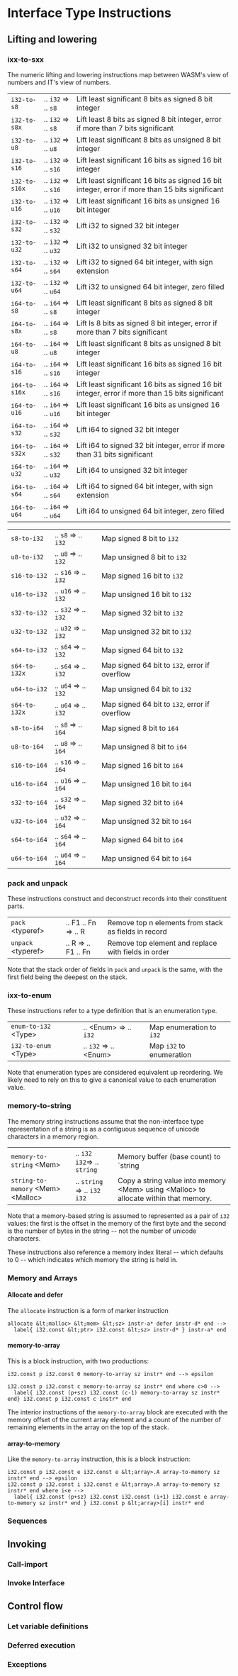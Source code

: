 # Interface Type Instructions

## Lifting and lowering

### ixx-to-sxx

The numeric lifting and lowering instructions map between WASM's view of numbers and IT's view of numbers.

| | | |
| ----- | ----------- | ---------- |
| `i32-to-s8` | .. `i32` => .. `s8` | Lift least significant 8 bits as signed 8 bit integer |
| `i32-to-s8x` | .. `i32` => .. `s8` | Lift least 8 bits as signed 8 bit integer, error if more than 7 bits significant  |
| `i32-to-u8` | .. `i32` => .. `u8` | Lift least significant 8 bits as unsigned 8 bit integer |
| `i32-to-s16` | .. `i32` => .. `s16` | Lift least significant 16 bits as signed 16 bit integer |
| `i32-to-s16x` | .. `i32` => .. `s16` | Lift least significant 16 bits as signed 16 bit integer, error if more than 15 bits significant  |
| `i32-to-u16` | .. `i32` => .. `u16` | Lift least significant 16 bits as unsigned 16 bit integer |
| `i32-to-s32` | .. `i32` => .. `s32` | Lift i32 to signed 32 bit integer |
| `i32-to-u32` | .. `i32` => .. `u32` | Lift i32 to unsigned 32 bit integer |
| `i32-to-s64` | .. `i32` => .. `s64` | Lift i32 to signed 64 bit integer, with sign extension |
| `i32-to-u64` | .. `i32` => .. `u64` | Lift i32 to unsigned 64 bit integer, zero filled |
| `i64-to-s8` | .. `i64` => .. `s8` | Lift least significant 8 bits as signed 8 bit integer |
| `i64-to-s8x` | .. `i64` => .. `s8` | Lift ls 8 bits as signed 8 bit integer, error if more than 7 bits significant  |
| `i64-to-u8` | .. `i64` => .. `u8` | Lift least significant 8 bits as unsigned 8 bit integer |
| `i64-to-s16` | .. `i64` => .. `s16` | Lift least significant 16 bits as signed 16 bit integer |
| `i64-to-s16x` | .. `i64` => .. `s16` | Lift least significant 16 bits as signed 16 bit integer, error if more than 15 bits significant  |
| `i64-to-u16` | .. `i64` => .. `u16` | Lift least significant 16 bits as unsigned 16 bit integer |
| `i64-to-s32` | .. `i64` => .. `s32` | Lift i64 to signed 32 bit integer |
| `i64-to-s32x` | .. `i64` => .. `s32` | Lift i64 to signed 32 bit integer, error if more than 31 bits significant |
| `i64-to-u32` | .. `i64` => .. `u32` | Lift i64 to unsigned 32 bit integer |
| `i64-to-s64` | .. `i64` => .. `s64` | Lift i64 to signed 64 bit integer, with sign extension |
| `i64-to-u64` | .. `i64` => .. `u64` | Lift i64 to unsigned 64 bit integer, zero filled |


| | | |
| ----- | ----------- | ---------- |
| `s8-to-i32` | .. `s8` => .. `i32` | Map signed 8 bit to `i32` |
| `u8-to-i32` | .. `u8` => .. `i32` | Map unsigned 8 bit to `i32` |
| `s16-to-i32` | .. `s16` => .. `i32` | Map signed 16 bit to `i32` |
| `u16-to-i32` | .. `u16` => .. `i32` | Map unsigned 16 bit to `i32` |
| `s32-to-i32` | .. `s32` => .. `i32` | Map signed 32 bit to `i32` |
| `u32-to-i32` | .. `u32` => .. `i32` | Map unsigned 32 bit to `i32` |
| `s64-to-i32` | .. `s64` => .. `i32` | Map signed 64 bit to `i32` |
| `s64-to-i32x` | .. `s64` => .. `i32` | Map signed 64 bit to `i32`, error if overflow |
| `u64-to-i32` | .. `u64` => .. `i32` | Map unsigned 64 bit to `i32` |
| `s64-to-i32x` | .. `u64` => .. `i32` | Map signed 64 bit to `i32`, error if overflow |
| `s8-to-i64` | .. `s8` => .. `i64` | Map signed 8 bit to `i64` |
| `u8-to-i64` | .. `u8` => .. `i64` | Map unsigned 8 bit to `i64` |
| `s16-to-i64` | .. `s16` => .. `i64` | Map signed 16 bit to `i64` |
| `u16-to-i64` | .. `u16` => .. `i64` | Map unsigned 16 bit to `i64` |
| `s32-to-i64` | .. `s32` => .. `i64` | Map signed 32 bit to `i64` |
| `u32-to-i64` | .. `u32` => .. `i64` | Map unsigned 32 bit to `i64` |
| `s64-to-i64` | .. `s64` => .. `i64` | Map signed 64 bit to `i64` |
| `u64-to-i64` | .. `u64` => .. `i64` | Map unsigned 64 bit to `i64` |


### pack and unpack

These instructions construct and deconstruct records into their constituent parts.

| | | |
| --- | ---- | ------ |
| `pack` &lt;typeref> | .. F1 .. Fn => .. R | Remove top n elements from stack as fields in record |
| `unpack` &lt;typeref> | .. R => .. F1 .. Fn | Remove top element and replace with fields in order

Note that the stack order of fields in `pack` and `unpack` is the same, with the
first field being the deepest on the stack.

### ixx-to-enum

These instructions refer to a type definition that is an enumeration type.

| | | |
| ----- | ----------- | ---------- |
| `enum-to-i32` &lt;Type> | .. &lt;Enum> => .. `i32` | Map enumeration to `i32` |
| `i32-to-enum` &lt;Type> | .. `i32` => .. &lt;Enum> | Map `i32` to enumeration |

Note that enumeration types are considered equivalent up reordering. We likely
need to rely on this to give a canonical value to each enumeration value.

### memory-to-string

The memory string instructions assume that the non-interface type representation
of a string is as a contiguous sequence of unicode characters in a memory
region.

| | | |
| ----- | ----------- | ---------- |
| `memory-to-string` &lt;Mem> | .. `i32` `i32`=> .. `string` | Memory buffer (base count) to `string |
| `string-to-memory` &lt;Mem> &lt;Malloc> | .. `string` => .. `i32` `i32` | Copy a string value into memory &lt;Mem> using &lt;Malloc> to allocate within that memory. |

Note that a memory-based string is assumed to represented as a pair of `i32`
values: the first is the offset in the memory of the first byte and the second
is the number of bytes in the string -- not the number of unicode characters.

These instructions also reference a memory index literal -- which defaults to 0
-- which indicates which memory the string is held in.

### Memory and Arrays

#### Allocate and defer

The `allocate` instruction is a form of marker instruction 

```
allocate &lt;malloc> &lt;mem> &lt;sz> instr-a* defer instr-d* end -->
  label{ i32.const &lt;ptr> i32.const &lt;sz> instr-d* } instr-a* end
```

#### memory-to-array

This is a block instruction, with two productions:

```
i32.const p i32.const 0 memory-to-array sz instr* end --> epsilon

i32.const p i32.const c memory-to-array sz instr* end where c>0 -->
  label{ i32.const (p+sz) i32.const (c-1) memory-to-array sz instr* end} i32.const p i32.const c instr* end
```

The interior instructions of the `memory-to-array` block are executed with the
memory offset of the current array element and a count of the number of
remaining elements in the array on the top of the stack.

#### array-to-memory

Like the `memory-to-array` instruction, this is a block instruction:

```
i32.const p i32.const e i32.const e &lt;array>.A array-to-memory sz instr* end --> epsilon
i32.const p i32.const i i32.const e &lt;array>.A array-to-memory sz instr* end where i<e -->
  label{ i32.const (p+sz) i32.const i32.const (i+1) i32.const e array-to-memory sz instr* end } i32.const p &lt;array>[i] instr* end
```

### Sequences

## Invoking

### Call-import

### Invoke Interface

## Control flow

### Let variable definitions

### Deferred execution

### Exceptions
